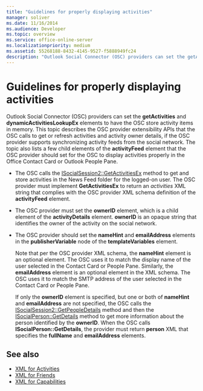 ```yaml
---
title: "Guidelines for properly displaying activities"
manager: soliver
ms.date: 11/16/2014
ms.audience: Developer
ms.topic: overview
ms.service: office-online-server
ms.localizationpriority: medium
ms.assetid: 55268188-8432-4145-9527-f5888949fc24
description: "Outlook Social Connector (OSC) providers can set the getActivities and dynamicActivitiesLookupEx elements to have the OSC store activity items in memory."
---
```


# Guidelines for properly displaying activities

Outlook Social Connector (OSC) providers can set the **getActivities** and **dynamicActivitiesLookupEx** elements to have the OSC store activity items in memory. This topic describes the OSC provider extensibility APIs that the OSC calls to get or refresh activities and activity owner details, if the OSC provider supports synchronizing activity feeds from the social network. The topic also lists a few child elements of the **activityFeed** element that the OSC provider should set for the OSC to display activities properly in the Office Contact Card or Outlook People Pane. 
  
- The OSC calls the [ISocialSession2::GetActivitiesEx](isocialsession2-getactivitiesex.md) method to get and store activities in the News Feed folder for the logged-on user. The OSC provider must implement **GetActivitiesEx** to return an  _activities_ XML string that complies with the OSC provider XML schema definition of the **activityFeed** element. 
    
- The OSC provider must set the **ownerID** element, which is a child element of the **activityDetails** element. **ownerID** is an opaque string that identifies the owner of the activity on the social network. 
    
- The OSC provider should set the **nameHint** and **emailAddress** elements in the **publisherVariable** node of the **templateVariables** element. 
    
   Note that per the OSC provider XML schema, the **nameHint** element is an optional element. The OSC uses it to match the display name of the user selected in the Contact Card or People Pane. Similarly, the **emailAddress** element is an optional element in the XML schema. The OSC uses it to match the SMTP address of the user selected in the Contact Card or People Pane. 
    
   If only the **ownerID** element is specified, but one or both of **nameHint** and **emailAddress** are not specified, the OSC calls the [ISocialSession2::GetPeopleDetails](isocialsession2-getpeopledetails.md) method and then the [ISocialPerson::GetDetails](isocialperson-getdetails.md) method to get more information about the person identified by the **ownerID**. When the OSC calls **ISocialPerson::GetDetails**, the provider must return **person** XML that specifies the **fullName** and **emailAddress** elements. 
    
## See also

- [XML for Activities](xml-for-activities.md)  
- [XML for Friends](xml-for-friends.md)  
- [XML for Capabilities](xml-for-capabilities.md)

